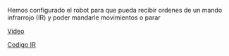 Hemos configurado el robot para que pueda recibir ordenes de un mando infrarrojo (IR) y poder mandarle movimientos o parar

[Video]()

[Codigo IR](/archivos/microbit-IR2.hex)
